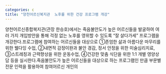 ```yaml
---
categories: c
title: "양천어르신복지관  노후를 위한 건강 프로그램 개강"
---
```

양천어르신종합복지관(관장 한승호)에서는 죽음불안도가 높은 어르신들을 발굴하여 여러 가지 개입방안을 통해 걱정 없는 노후를 영위할 수 있도록 “잘 살다가세” 프로그램을 개강한다.프로그램에 참여하는 어르신들을 대상으로 ①존엄한 삶과 아름다운 마무리를 위한 웰다잉 수업, ②내면적 감정이완과 불안 경감, 정서 안정을 위한 미술심리치료, ③스트레칭과 근력향상을 위한 운동수업, ④건강한 맞춤 식단을 위한 1:1 개별 영양상담 등을 실시한다.죽음불안도가 높은 어르신들을 대상으로 하는 프로그램인 만큼 부문별 전문 인력을 활용하여 참여어르신 개인의